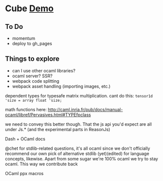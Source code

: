 # Cube [Demo](http://www.chetcorcos.com/cube/)

## To Do

- momentum
- deploy to gh_pages

## Things to explore

- can I use other ocaml libraries?
- ocaml server? SSR?
- webpack code splitting
- webpack asset handling (importing images, etc.)

dependent types for typesafe matrix multiplication. cant do this: `tensor1d 'size = array float 'size;`

math functions here: http://caml.inria.fr/pub/docs/manual-ocaml/libref/Pervasives.html#TYPEfpclass


we need to convey this better though. That the js api you'd expect are all under Js.*
(and the experimental parts in ReasonJs)


Dash + OCaml docs

@chet for stdlib-related questions, it's all ocaml since we don't officially recommend our own pick of alternative stdlib (yet)(edited)
for language concepts, likewise. Apart from some sugar we're 100% ocaml
we try to stay ocaml. This way we contribute back

OCaml ppx macros
